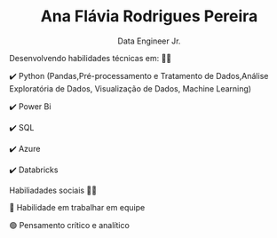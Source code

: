 

<h1 align="center">Ana Flávia Rodrigues Pereira </h1> 


<p align="center">Data Engineer Jr.

  
  </a> Desenvolvendo habilidades técnicas em: 👩📝️  </a>
 
 </a>✔️ Python (Pandas,Pré-processamento e Tratamento de Dados,Análise Exploratória de Dados, Visualização de Dados, Machine Learning) </a>
 
 </a>✔️ Power Bi  </a>

 </a>✔️ SQL </a>
 
 </a>✔️ Azure </a>
 
 </a>✔️ Databricks </a>
 
 
 </a>Habiliadades sociais 👩🧠 </a>
 
 </a>🔵 Habilidade em trabalhar em equipe </a>
 
 
 </a>🟢 Pensamento crítico e analítico </a>



